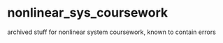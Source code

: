 # nonlinear_sys_coursework
archived stuff for nonlinear system coursework, known to contain errors





